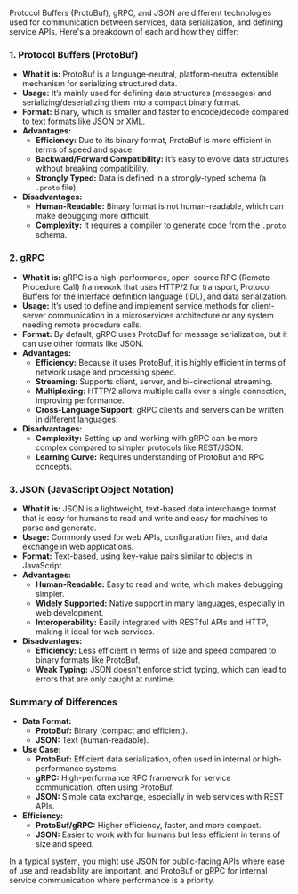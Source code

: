 Protocol Buffers (ProtoBuf), gRPC, and JSON are different technologies used for communication between services, data serialization, and defining service APIs. Here's a breakdown of each and how they differ:

### 1. **Protocol Buffers (ProtoBuf)**
- **What it is:** ProtoBuf is a language-neutral, platform-neutral extensible mechanism for serializing structured data.
- **Usage:** It’s mainly used for defining data structures (messages) and serializing/deserializing them into a compact binary format.
- **Format:** Binary, which is smaller and faster to encode/decode compared to text formats like JSON or XML.
- **Advantages:**
  - **Efficiency:** Due to its binary format, ProtoBuf is more efficient in terms of speed and space.
  - **Backward/Forward Compatibility:** It’s easy to evolve data structures without breaking compatibility.
  - **Strongly Typed:** Data is defined in a strongly-typed schema (a `.proto` file).
- **Disadvantages:**
  - **Human-Readable:** Binary format is not human-readable, which can make debugging more difficult.
  - **Complexity:** It requires a compiler to generate code from the `.proto` schema.

### 2. **gRPC**
- **What it is:** gRPC is a high-performance, open-source RPC (Remote Procedure Call) framework that uses HTTP/2 for transport, Protocol Buffers for the interface definition language (IDL), and data serialization.
- **Usage:** It’s used to define and implement service methods for client-server communication in a microservices architecture or any system needing remote procedure calls.
- **Format:** By default, gRPC uses ProtoBuf for message serialization, but it can use other formats like JSON.
- **Advantages:**
  - **Efficiency:** Because it uses ProtoBuf, it is highly efficient in terms of network usage and processing speed.
  - **Streaming:** Supports client, server, and bi-directional streaming.
  - **Multiplexing:** HTTP/2 allows multiple calls over a single connection, improving performance.
  - **Cross-Language Support:** gRPC clients and servers can be written in different languages.
- **Disadvantages:**
  - **Complexity:** Setting up and working with gRPC can be more complex compared to simpler protocols like REST/JSON.
  - **Learning Curve:** Requires understanding of ProtoBuf and RPC concepts.

### 3. **JSON (JavaScript Object Notation)**
- **What it is:** JSON is a lightweight, text-based data interchange format that is easy for humans to read and write and easy for machines to parse and generate.
- **Usage:** Commonly used for web APIs, configuration files, and data exchange in web applications.
- **Format:** Text-based, using key-value pairs similar to objects in JavaScript.
- **Advantages:**
  - **Human-Readable:** Easy to read and write, which makes debugging simpler.
  - **Widely Supported:** Native support in many languages, especially in web development.
  - **Interoperability:** Easily integrated with RESTful APIs and HTTP, making it ideal for web services.
- **Disadvantages:**
  - **Efficiency:** Less efficient in terms of size and speed compared to binary formats like ProtoBuf.
  - **Weak Typing:** JSON doesn’t enforce strict typing, which can lead to errors that are only caught at runtime.

### **Summary of Differences**
- **Data Format:**
  - **ProtoBuf:** Binary (compact and efficient).
  - **JSON:** Text (human-readable).
- **Use Case:**
  - **ProtoBuf:** Efficient data serialization, often used in internal or high-performance systems.
  - **gRPC:** High-performance RPC framework for service communication, often using ProtoBuf.
  - **JSON:** Simple data exchange, especially in web services with REST APIs.
- **Efficiency:**
  - **ProtoBuf/gRPC:** Higher efficiency, faster, and more compact.
  - **JSON:** Easier to work with for humans but less efficient in terms of size and speed.

In a typical system, you might use JSON for public-facing APIs where ease of use and readability are important, and ProtoBuf or gRPC for internal service communication where performance is a priority.